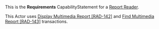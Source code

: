 This is the **Requirements** CapabilityStatement for a [Report Reader](volume-1.html#152113-report-reader).

This Actor uses [Display Multimedia Report \[RAD-142\]](RAD-142.html) and [Find Multimedia Report \[RAD-143\]](RAD-143.html) transactions.
